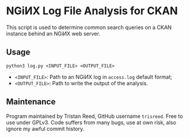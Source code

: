 # NGiИX Log File Analysis for CKAN

This script is used to determine common search queries on a CKAN instance 
behind an NGiИX web server.

## Usage

`python3 log.py <INPUT_FILE> <OUTPUT_FILE>`

* `<INPUT_FILE>`: Path to an NGiИX log in `access.log` default format;
* `<OUTPUT_FILE>`: Path to write the output of the analysis.

## Maintenance
Program maintained by Tristan Reed, GitHub username `trisreed`. Free to use 
under GPLv3. Code suffers from many bugs, use at own risk, also ignore my 
awful commit history.